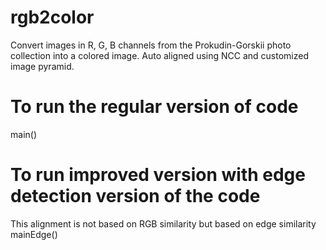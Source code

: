 # rgb2color
Convert images in R, G, B channels from the Prokudin-Gorskii photo collection into a colored image. Auto aligned using NCC and customized image pyramid.

# To run the regular version of code
main(<name of image file>)

# To run improved version with edge detection version of the code
This alignment is not based on RGB similarity but based on edge similarity
mainEdge(<name of image file>)